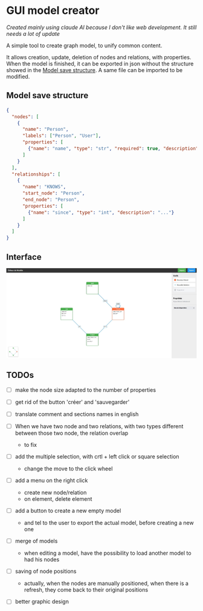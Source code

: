 # GUI model creator

_Created mainly using claude AI because I don't like web development._
_It still needs a lot of update_

A simple tool to create graph model, to unify common content.

It allows creation, update, deletion of nodes and relations, with properties.
When the model is finished, it can be exported in json without the structure showed in the [Model save structure](#model-save-structure).
A same file can be imported to be modified.


## Model save structure

```json
{
  "nodes": [
    {
      "name": "Person",
      "labels": ["Person", "User"],
      "properties": [
        {"name": "name", "type": "str", "required": true, "description": "..."}
      ]
    }
  ],
  "relationships": [
    {
      "name": "KNOWS",
      "start_node": "Person",
      "end_node": "Person",
      "properties": [
        {"name": "since", "type": "int", "description": "..."}
      ]
    }
  ]
}
```


## Interface

![alt text](assets/gui.jpg)


## TODOs
- [ ] make the node size adapted to the number of properties
- [ ] get rid of the button 'créer' and 'sauvegarder'
- [ ] translate comment and sections names in english
- [ ] When we have two node and two relations, with two types different between those two node, the relation overlap
  - to fix



- [ ] add the multiple selection, with crtl + left click or square selection
  - change the move to the click wheel
- [ ] add a menu on the right click
  - create new node/relation
  - on element, delete element
- [ ] add a button to create a new empty model
  - and tel to the user to export the actual model, before creating a new one
- [ ] merge of models
  - when editing a model, have the possibility to load another model to had his nodes
- [ ] saving of node positions
  - actually, when the nodes are manually positioned, when there is a refresh, they come back to their original positions

- [ ] better graphic design